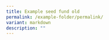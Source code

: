 ```yaml
---
title: Example seed fund old
permalink: /example-folder/permalink/
variant: markdown
description: ""
---
```

